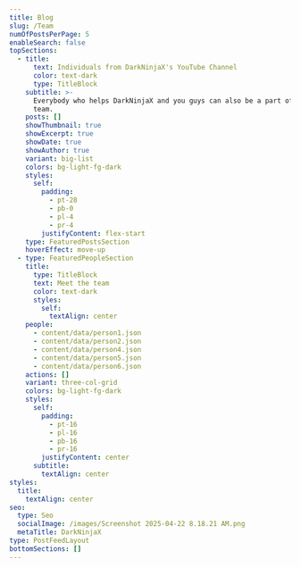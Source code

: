 ```yaml
---
title: Blog
slug: /Team
numOfPostsPerPage: 5
enableSearch: false
topSections:
  - title:
      text: Individuals from DarkNinjaX's YouTube Channel
      color: text-dark
      type: TitleBlock
    subtitle: >-
      Everybody who helps DarkNinjaX and you guys can also be a part of the
      team.
    posts: []
    showThumbnail: true
    showExcerpt: true
    showDate: true
    showAuthor: true
    variant: big-list
    colors: bg-light-fg-dark
    styles:
      self:
        padding:
          - pt-28
          - pb-0
          - pl-4
          - pr-4
        justifyContent: flex-start
    type: FeaturedPostsSection
    hoverEffect: move-up
  - type: FeaturedPeopleSection
    title:
      type: TitleBlock
      text: Meet the team
      color: text-dark
      styles:
        self:
          textAlign: center
    people:
      - content/data/person1.json
      - content/data/person2.json
      - content/data/person4.json
      - content/data/person5.json
      - content/data/person6.json
    actions: []
    variant: three-col-grid
    colors: bg-light-fg-dark
    styles:
      self:
        padding:
          - pt-16
          - pl-16
          - pb-16
          - pr-16
        justifyContent: center
      subtitle:
        textAlign: center
styles:
  title:
    textAlign: center
seo:
  type: Seo
  socialImage: /images/Screenshot 2025-04-22 8.18.21 AM.png
  metaTitle: DarkNinjaX
type: PostFeedLayout
bottomSections: []
---
```

